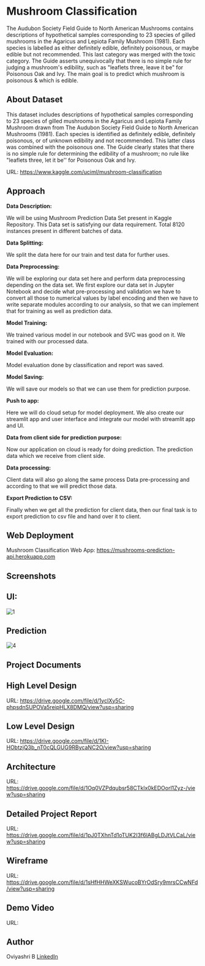 # Mushroom Classification
The Audubon Society Field Guide to North American Mushrooms contains descriptions of hypothetical samples corresponding to 23 species of gilled mushrooms in the Agaricus and Lepiota Family Mushroom (1981). Each species is labelled as either definitely edible, definitely poisonous, or maybe edible but not recommended. This last category was merged with the toxic category. The Guide asserts unequivocally that there is no simple rule for judging a mushroom's edibility, such as "leaflets three, leave it be" for Poisonous Oak and Ivy. The main goal is to predict which mushroom is poisonous & which is edible.

## About Dataset
This dataset includes descriptions of hypothetical samples corresponding to 23 species of gilled mushrooms in the Agaricus and Lepiota Family Mushroom drawn from The Audubon Society Field Guide to North American Mushrooms (1981). Each species is identified as definitely edible, definitely poisonous, or of unknown edibility and not recommended. This latter class was combined with the poisonous one. The Guide clearly states that there is no simple rule for determining the edibility of a mushroom; no rule like "leaflets three, let it be'' for Poisonous Oak and Ivy.

URL: https://www.kaggle.com/uciml/mushroom-classification

## Approach
**Data Description:**

We will be using Mushroom Prediction Data Set present in Kaggle  Repository. This Data set is satisfying our data requirement. Total 8120 instances present in different batches of data. 

**Data Splitting:**

We split the data here for our train and test data for further uses.

**Data Preprocessing:**

We will be exploring our data set here and perform data preprocessing depending on the data set. We first explore our data set in Jupyter Notebook and decide what pre-processing and validation we have to convert all those to numerical values by label encoding and then we have to write separate modules according to our analysis, so that we can implement that for training as well as prediction data.
	
**Model Training:**

We trained various model in our notebook and SVC was good on it. We trained with our processed data.

**Model Evaluation:**

Model evaluation done by classification and report was saved.

**Model Saving:**

We will save our models so that we can use them for prediction purpose. 

**Push to app:**

Here we will do cloud setup for model deployment. We also create our streamlit app and user interface and integrate our model with streamlit app and UI.

**Data from client side for prediction purpose:**

Now our application on cloud is ready for doing prediction. The prediction data which we receive from client side. 

**Data processing:**

Client data will also go along the same process Data pre-processing and according to that we will predict those data.

**Export Prediction to CSV:**

Finally when we get all the prediction for client data, then our final task is to export prediction to csv file and hand over it to client. 

## Web Deployment
Mushroom Classification Web App: https://mushrooms-prediction-api.herokuapp.com

## Screenshots
## UI:
![1](https://user-images.githubusercontent.com/92749977/155966428-2f76d818-175b-46c4-8076-4e86e0ac0499.jpg)

## Prediction
![4](https://user-images.githubusercontent.com/92749977/155973037-35997ceb-6d15-47e4-99cc-9437bd7e03e5.jpg)

## Project Documents

## High Level Design 

URL: https://drive.google.com/file/d/1ycIXy5C-phpsdnSUPOVa5reipHLX8DMQ/view?usp=sharing

## Low Level Design

URL: https://drive.google.com/file/d/1KI-HObtzjQ3b_nT0cQLGUG9RBycaNC2O/view?usp=sharing

## Architecture

URL: https://drive.google.com/file/d/1Oq0VZPdqubsr58CTklx0kEDOorl1Zyz-/view?usp=sharing

## Detailed Project Report

URL: https://drive.google.com/file/d/1pJ0TXhnTd1oTUK2I3f6lABgLDJtVLCaL/view?usp=sharing

## Wireframe

URL: https://drive.google.com/file/d/1sHfHHWeXKSWucoBYrOdSry9mrsCCwNFd/view?usp=sharing

## Demo Video

URL:

## Author

Oviyashri B [LinkedIn](https://www.linkedin.com/in/oviyashri-balasubramaniam)

